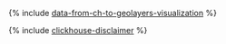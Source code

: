 {% include [data-from-ch-to-geolayers-visualization](../../_tutorials/datalens/data-from-ch-to-geolayers-visualization.md) %}

{% include [clickhouse-disclaimer](../../_includes/clickhouse-disclaimer.md) %}
